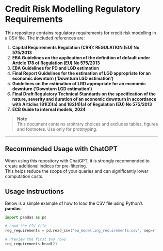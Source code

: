 # Credit Risk Modelling Regulatory Requirements

This repository contains regulatory requirements for credit risk modelling in a CSV file. The included references are:

1. **Capital Requirements Regulation (CRR): REGULATION (EU) No 575/2013**  
2. **EBA Guidelines on the application of the definition of default under Article 178 of Regulation (EU) No 575/2013**  
3. **EBA Guidelines for PD and LGD estimation**  
4. **Final Report Guidelines for the estimation of LGD appropriate for an economic downturn (‘Downturn LGD estimation’)**  
5. **Guidelines on the estimation of LGD appropriate for an economic downturn (‘Downturn LGD estimation’)**  
6. **Final Draft Regulatory Technical Standards on the specification of the nature, severity and duration of an economic
   downturn in accordance with Articles 181(3)(a) and 182(4)(a) of Regulation (EU) No 575/2013**  
8. **ECB Guide to internal models, 2024**

> **Note**  
> This document contains arbitrary choices and excludes tables, figures and footnotes. Use only for prototyping.

---

## Recommended Usage with ChatGPT
When using this repository with ChatGPT, it is strongly recommended to create additional indices for pre-filtering.   
This helps reduce the scope of your queries and can significantly lower computation costs.  

## Usage Instructions

Below is a simple example of how to load the CSV file using Python’s **pandas**:

```python
import pandas as pd

# Load the CSV file
reg_requirements = pd.read_csv('eu_modelling_requirements.csv', sep=r'|', engine='python')

# Preview the first two rows
reg_requirements.head(2)
